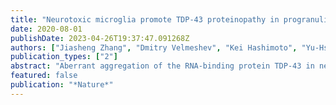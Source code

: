 ```yaml
---
title: "Neurotoxic microglia promote TDP-43 proteinopathy in progranulin deficiency"
date: 2020-08-01
publishDate: 2023-04-26T19:37:47.091268Z
authors: ["Jiasheng Zhang", "Dmitry Velmeshev", "Kei Hashimoto", "Yu-Hsin Huang", "Jeffrey W Hofmann", "Xiaoyu Shi", "Jiapei Chen", "Andrew M Leidal", "Julian G Dishart", "Michelle K Cahill", "Kevin W Kelley", "Shane A Liddelow", "William W Seeley", "Bruce L Miller", "Tobias C Walther", "Jr, Robert V Farese", "J Paul Taylor", "Erik M Ullian", "Bo Huang", "Jayanta Debnath", "Torsten Wittmann", "Arnold R Kriegstein", "Eric J Huang"]
publication_types: ["2"]
abstract: "Aberrant aggregation of the RNA-binding protein TDP-43 in neurons is a hallmark of frontotemporal lobar degeneration caused by haploinsufficiency in the gene encoding progranulin(1,2). However, the mechanism leading to TDP-43 proteinopathy remains unclear. Here we use single-nucleus RNA sequencing to show that progranulin deficiency promotes microglial transition from a homeostatic to a disease-specific state that causes endolysosomal dysfunction and neurodegeneration in mice. These defects persist even when Grn(-/-) microglia are cultured ex vivo. In addition, single-nucleus RNA sequencing reveals selective loss of excitatory neurons at disease end-stage, which is characterized by prominent nuclear and cytoplasmic TDP-43 granules and nuclear pore defects. Remarkably, conditioned media from Grn(-/-) microglia are sufficient to promote TDP-43 granule formation, nuclear pore defects and cell death in excitatory neurons via the complement activation pathway. Consistent with these results, deletion of the genes encoding C1qa and C3 mitigates microglial toxicity and rescues TDP-43 proteinopathy and neurodegeneration. These results uncover previously unappreciated contributions of chronic microglial toxicity to TDP-43 proteinopathy during neurodegeneration."
featured: false
publication: "*Nature*"
---
```


